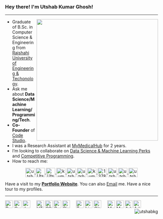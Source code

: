 ### Hey there! I'm Utshab Kumar Ghosh!
<hr>
<img align="right" width="400" src="https://github-readme-stats.vercel.app/api?username=utshabkg&show_icons=true&theme=algolia"/>

- Graduate of B.Sc. in Computer Science & Engineering from <a href="https://www.ruet.ac.bd/">Rajshahi University of Engineering & Techonology</a>.
- Ask me about **Data Science/Machine Learning/ Programming/Tech**.
- **Co-Founder** of <a href="https://code-studio-4.com/">Code Studio</a>.
- I was a Research Assistant at <a href="http://mymedicalhub.com/">MyMedicalHub</a> for 2 years.
- I’m looking to collaborate on [Data Science & Machine Learning Perks](https://github.com/utshabkg/ML_Competition-AND-Practice) and [Competitive Programming](https://github.com/utshabkg/Competitive_Contest_Problem_Solves).
- How to reach me: 
<p align="center">
<a href="https://linkedin.com/in/utshabkg" target="_blank"><img align="center" src="https://cdn.jsdelivr.net/npm/simple-icons@3.0.1/icons/linkedin.svg" alt="utshabkg" height="30" width="30" title='LinkedIn'/>
    </a>
    <a href="https://scholar.google.com/citations?user=fw5WHucAAAAJ&hl=en" target="_blank"><img align="center" src="https://cdn.jsdelivr.net/npm/simple-icons@3.0.1/icons/googlescholar.svg" alt="Utshab Kumar Ghosh" height="30" width="30" title='Google Scholar'></span>
    </a>
    <a href="https://www.researchgate.net/profile/Utshab-Ghosh" target="_blank"><img align="center" src="https://cdn.jsdelivr.net/npm/simple-icons@3.0.1/icons/researchgate.svg" alt="Utshab Kumar Ghosh" height="30" width="30" title='ResearchGate'></span>
    </a>
    <a href="https://utshabkg.medium.com/" target="_blank"><img align="center" src="https://cdn.jsdelivr.net/npm/simple-icons@3.0.1/icons/medium.svg" alt="kumarutshab" height="30" width="30" title='Medium'/>
    </a>
    <a href="https://www.kaggle.com/utshabkumarghosh" target="_blank"><img align="center" src="https://cdn.jsdelivr.net/npm/simple-icons@3.0.1/icons/kaggle.svg" alt="utshabkumarghosh" height="30" width="30" title='Kaggle'/>
    </a>
    <a href="https://codeforces.com/profile/utshab_1603022" target="_blank"><img align="center" src="https://cdn.jsdelivr.net/npm/simple-icons@3.0.1/icons/codeforces.svg" alt="utshab_1603022" height="30" width="30" title='Codeforces'/>
    </a>
    <a href="https://www.hackerearth.com/@kumarutshab/" target="_blank"><img align="center" src="https://cdn.jsdelivr.net/npm/simple-icons@3.0.1/icons/hackerearth.svg" alt="kumarutshab" height="30" width="30" title='HackerEarth'/>
    </a> 
    <a href="https://stackoverflow.com/users/13785896/utshab-kumar-ghosh" target="_blank"><img align="center" src="https://cdn.jsdelivr.net/npm/simple-icons@3.0.1/icons/stackoverflow.svg" alt="13785896" height="30" width="30" title='Stack Overflow'/>
    </a>
    <a href="https://facebook.com/utshabkg" target="_blank"><img align="center" src="https://cdn.jsdelivr.net/npm/simple-icons@3.0.1/icons/facebook.svg" alt="utshabkg" height="30" width="30" title='Facebook'/>
    </a>
    <a href="https://twitter.com/utshabkg" target="_blank"><img align="center" src="https://cdn.jsdelivr.net/npm/simple-icons@3.0.1/icons/twitter.svg" alt="utshabkg" height="30" width="30" title='Twitter'/>
    </a>
    <a href="https://instagram.com/utshabkg" target="_blank"><img align="center" src="https://cdn.jsdelivr.net/npm/simple-icons@3.0.1/icons/instagram.svg" alt="utshabkg" height="30" width="30" title='Instagram'/>
    </a>
</p>
<p>Have a visit to my <b><a href="https://utshabkg.github.io/" target="_blank">Portfolio Website</a></b>. You can also <a href="kumarutshab@gmail.com">Email</a> me. Have a nice tour to my profiles.</p>
<hr>
<p align="left">
  <img src="https://cdn.jsdelivr.net/npm/simple-icons@3.0.1/icons/python.svg" alt="Python" width="25" height="25" title='Python'/>
  <img src="https://cdn.jsdelivr.net/npm/simple-icons@3.0.1/icons/c.svg" alt="C" width="25" height="25" title='C'/>
  <img src="https://cdn.jsdelivr.net/npm/simple-icons@3.0.1/icons/javascript.svg" alt="Javascript" width="25" height="25" title='Javascript'/>
  &nbsp;  &nbsp; 
  <img src="https://cdn.jsdelivr.net/npm/simple-icons@3.0.1/icons/html5.svg" alt="HTML" width="25" height="25" title='HTML'/>
  <img src="https://cdn.jsdelivr.net/npm/simple-icons@3.0.1/icons/css3.svg" alt="CSS" width="25" height="25" title='CSS'/>
  <img src="https://cdn.jsdelivr.net/npm/simple-icons@3.0.1/icons/bootstrap.svg" alt="Bootstrap" width="25" height="25" title='Bootstrap'/>
  <img src="https://cdn.jsdelivr.net/npm/simple-icons@3.0.1/icons/django.svg" alt="Django" width="25" height="25" title='Django'/>
  &nbsp;  &nbsp;
  <img src="https://cdn.jsdelivr.net/npm/simple-icons@3.0.1/icons/tensorflow.svg" alt="Tensorflow" width="25" height="25" title='Tensorflow'/>
  <img src="https://cdn.jsdelivr.net/npm/simple-icons@3.0.1/icons/linux.svg" alt="Linux" width="25" height="25" title='Linux'/>
  <img src="https://cdn.jsdelivr.net/npm/simple-icons@3.0.1/icons/git.svg" alt="Git" width="25" height="25" title='Git'/>
  &nbsp;  &nbsp;
  <img src="https://cdn.jsdelivr.net/npm/simple-icons@3.3.0/icons/microsoftpowerpoint.svg" alt="MS Powerpoint" width="25" height="25" title='Microsoft Powerpoint'/>
  <img src="https://cdn.jsdelivr.net/npm/simple-icons@3.3.0/icons/microsoftexcel.svg" alt="MS Excel" width="25" height="25" title='Microsoft Excel'/>
  <img src="https://cdn.jsdelivr.net/npm/simple-icons@3.0.1/icons/adobeillustrator.svg" alt="Adobe Illustrator" width="25" height="25" title='Adobe Illustrator'/>
  <img src="https://cdn.jsdelivr.net/npm/simple-icons@3.0.1/icons/adobepremierepro.svg" alt="Adobe Premiere Pro" width="25" height="25" title='Adobe Premiere Pro'/>
<img align='right' src="https://komarev.com/ghpvc/?username=utshabkg" alt="utshabkg" /> </p>

<!-- [![Top Langs](https://github-readme-stats.vercel.app/api/top-langs/?username=utshabkg)](https://github.com/utshabkg/github-readme-stats) -->
